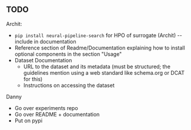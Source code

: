 ## TODO

Archit:
* `pip install neural-pipeline-search` for HPO of surrogate (Archit) -- include in documentation
* Reference section of Readme/Documentation explaining how to install optional components in the section "Usage"
* Dataset Documentation
    * URL to the dataset and its metadata (must be structured; the guidelines mention using a web standard like schema.org or DCAT for this)
    * Instructions on accessing the dataset

Danny
* Go over experiments repo
* Go over README + documentation
* Put on pypi
